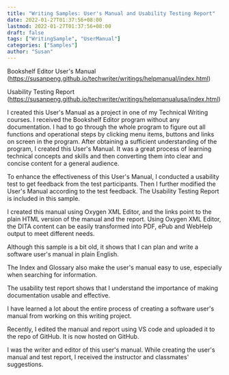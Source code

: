 ```yaml
---
title: "Writing Samples: User's Manual and Usability Testing Report"
date: 2022-01-27T01:37:56+08:00
lastmod: 2022-01-27T01:37:56+08:00
draft: false
tags: ["WritingSample", "UserManual"]
categories: ["Samples"]
author: "Susan"
---
```


Bookshelf Editor User's Manual (https://susanpeng.github.io/techwriter/writings/helpmanual/index.html)

Usability Testing Report (https://susanpeng.github.io/techwriter/writings/helpmanualusa/index.html)

I created this User's Manual as a project in one of my Technical Writing courses. I received the Bookshelf Editor program without any documentation. I had to go through the whole program to figure out all functions and operational steps by clicking menu items, buttons and links on screen in the program. After obtaining a sufficient understanding of the program, I created this User's Manual. It was a great process of learning technical concepts and skills and then converting them into clear and concise content for a general audience.

To enhance the effectiveness of this User's Manual, I conducted a usability test to get feedback from the test participants. Then I further modified the User's Manual according to the test feedback. The Usability Testing Report is included in this sample.

I created this manual using Oxygen XML Editor, and the links point to the plain HTML version of the manual and the report. Using Oxygen XML Editor, the DITA content can be easily transformed into PDF, ePub and WebHelp output to meet different needs.

Although this sample is a bit old, it shows that I can plan and write a software user's manual in plain English.

The Index and Glossary also make the user's manual easy to use, especially when searching for information.

The usability test report shows that I understand the importance of making documentation usable and effective.

I have learned a lot about the entire process of creating a software user's manual from working on this writing project.

Recently, I edited the manual and report using VS code and uploaded it to the repo of GitHub. It is now hosted on GitHub.

I was the writer and editor of this user's manual. While creating the user's manual and test report, I received the instructor and classmates' suggestions.
